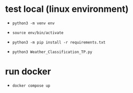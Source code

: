 # test local (linux environment)

- `python3 -m venv env`

- `source env/bin/activate`

- `python3 -m pip install -r requirements.txt`

- `python3 Weather_Classification_TP.py`

# run docker

- `docker compose up`
